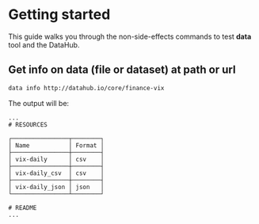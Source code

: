 # Getting started

This guide walks you through the non-side-effects commands to test **data** tool and the DataHub.

## Get info on data (file or dataset) at path or url

```bash
data info http://datahub.io/core/finance-vix
```

The output will be:

```
...
# RESOURCES

┌────────────────┬────────┐
│ Name           │ Format │
├────────────────┼────────┤
│ vix-daily      │ csv    │
├────────────────┼────────┤
│ vix-daily_csv  │ csv    │
├────────────────┼────────┤
│ vix-daily_json │ json   │
└────────────────┴────────┘

# README
...
```